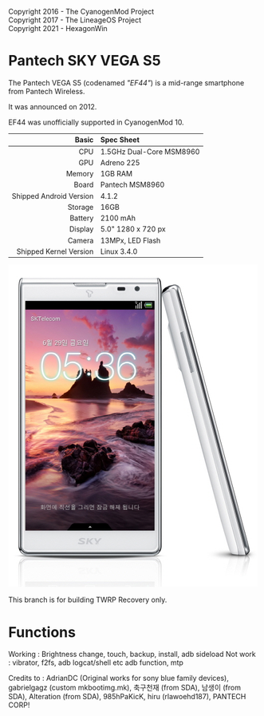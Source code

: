 Copyright 2016 - The CyanogenMod Project  
Copyright 2017 - The LineageOS Project  
Copyright 2021 - HexagonWin

Pantech SKY VEGA S5
=============

The Pantech VEGA S5 (codenamed _"EF44"_) is a mid-range smartphone from Pantech Wireless.

It was announced on 2012.

EF44 was unofficially supported in CyanogenMod 10.

Basic   | Spec Sheet
-------:|:-------------------------
CPU     | 1.5GHz Dual-Core MSM8960
GPU     | Adreno 225
Memory  | 1GB RAM
Board   | Pantech MSM8960
Shipped Android Version | 4.1.2
Storage | 16GB
Battery | 2100 mAh
Display | 5.0" 1280 x 720 px
Camera  | 13MPx, LED Flash
Shipped Kernel Version | Linux 3.4.0

![SKY VEGA S5 White](https://github.com/HexagonWin/twrp_device_pantech_ef44/blob/android-5.1/device.jpg)

This branch is for building TWRP Recovery only.

Functions
=============
Working : Brightness change, touch, backup, install, adb sideload
Not work : vibrator, f2fs, adb logcat/shell etc adb function, mtp

Credits to : AdrianDC (Original works for sony blue family devices), gabrielgagz (custom mkbootimg.mk), 축구천재 (from SDA), 남생이 (from SDA), Alteration (from SDA), 985hPaKicK, hiru (rlawoehd187), PANTECH CORP!
